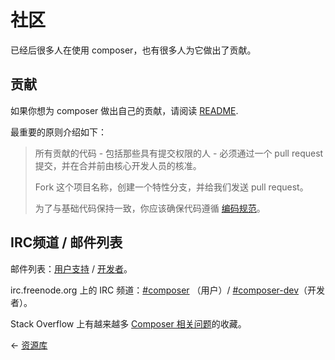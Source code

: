 # 社区

已经后很多人在使用 composer，也有很多人为它做出了贡献。

## 贡献

如果你想为 composer 做出自己的贡献，请阅读 [README](https://github.com/composer/composer).

最重要的原则介绍如下：

> 所有贡献的代码 - 包括那些具有提交权限的人 - 必须通过一个 pull request 提交，并在合并前由核心开发人员的核准。
>
> Fork 这个项目名称，创建一个特性分支，并给我们发送 pull request。
>
> 为了与基础代码保持一致，你应该确保代码遵循 [编码规范](http://symfony.com/doc/2.0/contributing/code/standards.html)。

## IRC频道 / 邮件列表

邮件列表：[用户支持](http://groups.google.com/group/composer-users) / [开发者](http://groups.google.com/group/composer-dev)。

irc.freenode.org 上的 IRC 频道：[#composer](irc://irc.freenode.org/composer) （用户）/ [#composer-dev](irc://irc.freenode.org/composer-dev)（开发者）。

Stack Overflow 上有越来越多 [Composer 相关问题](http://stackoverflow.com/questions/tagged/composer-php)的收藏。

&larr; [资源库](05-repositories.md)
